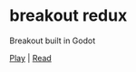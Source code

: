 # breakout redux
Breakout built in Godot

[Play](https://eli.waksbaum.com/breakout-redux.html) | [Read](https://eli.waksbaum.com/blog/breakout-godot.html)
